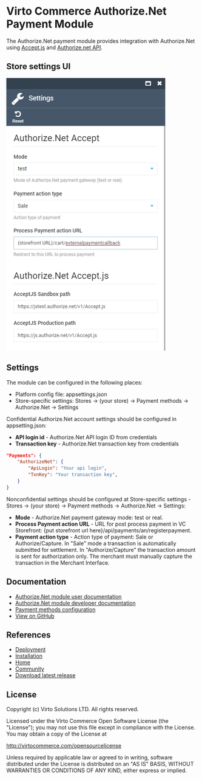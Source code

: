 # Virto Commerce Authorize.Net Payment Module

The Authorize.Net payment module provides integration with Authorize.Net using <a href="http://developer.authorize.net/api" target="_blank">Accept.js</a> and <a href="https://developer.authorize.net/api/reference/index.html#accept-suite-create-an-accept-payment-transaction">Authorize.net API</a>.

## Store settings UI

![Store settings](docs/media/authorize-net-store-settings.png)

## Settings

The module can be configured in the following places:
- Platform config file: appsettings.json
- Store-specific settings: Stores -> (your store) -> Payment methods -> Authorize.Net -> Settings

Confidential Authorize.Net account settings should be configured in appsetting.json:
* **API login id** - Authorize.Net API login ID from credentials
* **Transaction key** - Authorize.Net transaction key from credentials

```json
"Payments": {
    "AuthorizeNet": {
        "ApiLogin": "Your api login", 
        "TxnKey": "Your transaction key",
    }
}
```

Nonconfidential settings should be configured at Store-specific settings - Stores -> (your store) -> Payment methods -> Authorize.Net -> Settings:
* **Mode** - Authorize.Net payment gateway mode: test or real.
* **Process Payment action URL** - URL for post process payment in VC Storefront: {put storefront url here}/api/payments/an/registerpayment.
* **Payment action type** - Action type of payment: Sale or Authorize/Capture. In "Sale" mode a transaction is automatically submitted for settlement. In "Authorize/Capture" the transaction amount is sent for authorization only. The merchant must manually capture the transaction in the Merchant Interface.


## Documentation
* [Authorize.Net module user documentation](https://docs.virtocommerce.org/platform/user-guide/authorize-net/overview/)
* [Authorize.Net module developer documentation](https://docs.virtocommerce.org/platform/developer-guide/Fundamentals/Payments/authorize-net/)
* [Payment methods configuration](https://docs.virtocommerce.org/platform/developer-guide/Configuration-Reference/appsettingsjson/#payments)
* [View on GitHub](https://github.com/VirtoCommerce/vc-module-authorize-net)


## References
* [Deployment](https://docs.virtocommerce.org/platform/developer-guide/Tutorials-and-How-tos/Tutorials/deploy-module-from-source-code/)
* [Installation](https://docs.virtocommerce.org/platform/user-guide/modules-installation/)
* [Home](https://virtocommerce.com)
* [Community](https://www.virtocommerce.org)
* [Download latest release](https://github.com/VirtoCommerce/vc-module-authorize-net/releases/latest)

## License

Copyright (c) Virto Solutions LTD.  All rights reserved.

Licensed under the Virto Commerce Open Software License (the "License"); you
may not use this file except in compliance with the License. You may
obtain a copy of the License at

<http://virtocommerce.com/opensourcelicense>

Unless required by applicable law or agreed to in writing, software
distributed under the License is distributed on an "AS IS" BASIS,
WITHOUT WARRANTIES OR CONDITIONS OF ANY KIND, either express or
implied.
